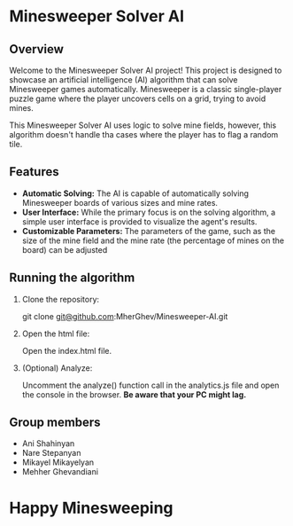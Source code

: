 # Minesweeper Solver AI

## Overview

Welcome to the Minesweeper Solver AI project! This project is designed to showcase an artificial intelligence (AI) algorithm that can solve Minesweeper games automatically. Minesweeper is a classic single-player puzzle game where the player uncovers cells on a grid, trying to avoid mines.

This Minesweeper Solver AI uses logic to solve mine fields, however, this algorithm doesn't handle tha cases where the player has to flag a random tile.

## Features

- **Automatic Solving:** The AI is capable of automatically solving Minesweeper boards of various sizes and mine rates.
- **User Interface:** While the primary focus is on the solving algorithm, a simple user interface is provided to visualize the agent's results.
- **Customizable Parameters:** The parameters of the game, such as the size of the mine field and the mine rate (the percentage of mines on the board) can be adjusted

## Running the algorithm

1. Clone the repository:

   git clone git@github.com:MherGhev/Minesweeper-AI.git

2. Open the html file:

    Open the index.html file. 

3. (Optional) Analyze:

    Uncomment the analyze() function call in the analytics.js file and open the console in the browser. <b>Be aware that your PC might lag.</b>

## Group members

- Ani Shahinyan
- Nare Stepanyan
- Mikayel Mikayelyan
- Mehher Ghevandiani

# Happy Minesweeping